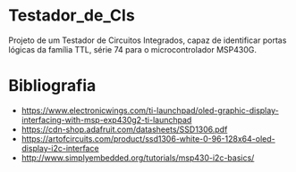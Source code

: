 # Testador_de_CIs
Projeto de um Testador de Circuitos Integrados, capaz de identificar portas lógicas da família TTL, série 74 para o microcontrolador MSP430G.

# Bibliografia
  - https://www.electronicwings.com/ti-launchpad/oled-graphic-display-interfacing-with-msp-exp430g2-ti-launchpad
  - https://cdn-shop.adafruit.com/datasheets/SSD1306.pdf
  - https://artofcircuits.com/product/ssd1306-white-0-96-128x64-oled-display-i2c-interface
  - http://www.simplyembedded.org/tutorials/msp430-i2c-basics/
